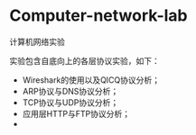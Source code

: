 # Computer-network-lab
计算机网络实验

实验包含自底向上的各层协议实验，如下：

- Wireshark的使用以及QICQ协议分析；
- ARP协议与DNS协议分析；
- TCP协议与UDP协议分析；
- 应用层HTTP与FTP协议分析；
- 

